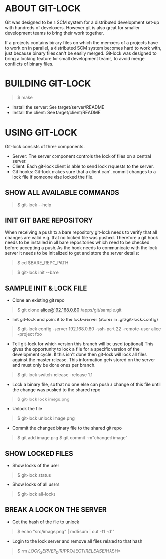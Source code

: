 # ABOUT GIT-LOCK

Git was designed to be a SCM system for a distributed development set-up with hundreds of developers.
However git is also great for smaller development teams to bring their work together.

If a projects contains binary files on which the members of a projects have to work on in parallel, 
a distributed SCM system becomes hard to work with, just because binary files can't be easily merged.
Git-lock was designed to bring a locking feature for small development teams, to avoid merge conflicts of binary files.

# BUILDING GIT-LOCK

> $ make

* Install the server: See target/server/README
* Install the client: See target/client/README

# USING GIT-LOCK

Git-lock consists of three components. 

* Server: The server component controls the lock of files on a central server.
* Client: Each git-lock client is able to send lock requests to the server.
* Git hooks: Git-lock makes sure that a client can't commit changes to a lock file if someone else locked the file.

## SHOW ALL AVAILABLE COMMANDS
> $ git-lock --help

## INIT GIT BARE REPOSITORY

When receiving a push to a bare repository git-lock needs to verify that all changes are valid e.g. that no locked file was pushed.
Therefore a git hook needs to be installed in all bare repositories which need to be checked before accepting a push.
As the hook needs to communicate with the lock server it needs to be initialized to get and store the server details:

> $ cd $BARE_REPO_PATH

> $ git-lock init --bare

## SAMPLE INIT & LOCK FILE

* Clone an existing git repo
> $ git clone alice@192.168.0.80:/apps/git/sample.git

* Init git-lock and point it to the lock-server (stores in .git/git-lock.config)
> $ git-lock config -server 192.168.0.80 -ssh-port 22 -remote-user alice -project foo

* Tell git-lock for which version this branch will be used (optional)
This gives the opportunity to lock a file for a specific version of the development cycle. If this isn't done then git-lock will lock all files against the master release. This information gets stored on the server and must only be done ones per branch. 
> $ git-lock switch-release -release 1.1

* Lock a binary file, so that no one else can push a change of this file until the change was pushed to the shared repo
> $ git-lock lock image.png

* Unlock the file
> $ git-lock unlock image.png

* Commit the changed binary file to the shared git repo
> $ git add image.png
> $ git commit -m"changed image"

## SHOW LOCKED FILES

* Show locks of the user
> $ git-lock status

* Show locks of all users
> $ git-lock all-locks

## BREAK A LOCK ON THE SERVER

* Get the hash of the file to unlock
> $ echo "src/image.png" | md5sum | cut -f1 -d' '

* Login to the lock server and remove all files related to that hash
> $ rm $LOCK_SERVER_DIR/$PROJECT/$RELEASE/$HASH*
